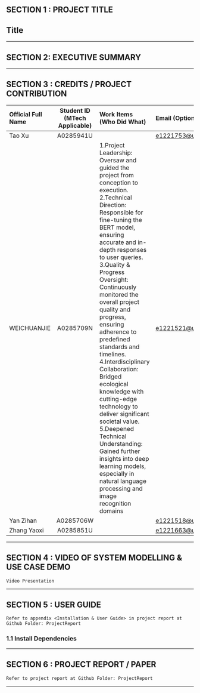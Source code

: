 ## SECTION 1 : PROJECT TITLE

## Title
  

---

## SECTION 2: EXECUTIVE SUMMARY


---

## SECTION 3 : CREDITS / PROJECT CONTRIBUTION

| Official Full Name | Student ID (MTech Applicable) | Work Items (Who Did What)                                    | Email (Optional)   |
| :----------------- | :---------------------------: | :----------------------------------------------------------- | :----------------- |
| Tao Xu             |           A0285941U           |  | e1221753@u.nus.edu |
| WEICHUANJIE        |           A0285709N           | 1.Project Leadership: Oversaw and guided the project from conception to execution.<br/>2.Technical Direction: Responsible for fine-tuning the BERT model, ensuring accurate and in-depth responses to user queries.<br/>3.Quality & Progress Oversight: Continuously monitored the overall project quality and progress, ensuring adherence to predefined standards and timelines.<br/>4.Interdisciplinary Collaboration: Bridged ecological knowledge with cutting-edge technology to deliver significant societal value.<br/>5.Deepened Technical Understanding: Gained further insights into deep learning models, especially in natural language processing and image recognition domains | e1221521@u.nus.edu |
| Yan Zihan          |           A0285706W           |  | e1221518@u.nus.edu |
| Zhang Yaoxi        |           A0285851U           |  | e1221663@u.nus.edu |

---

## SECTION 4 : VIDEO OF SYSTEM MODELLING & USE CASE DEMO

`Video Presentation`



---

## SECTION 5 : USER GUIDE

`Refer to appendix <Installation & User Guide> in project report at Github Folder: ProjectReport`

### 1.1 Install Dependencies




---

## SECTION 6 : PROJECT REPORT / PAPER

`Refer to project report at Github Folder: ProjectReport`

---
